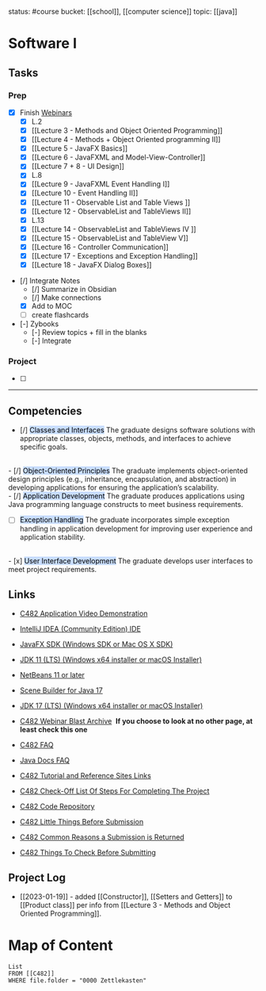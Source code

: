status: #course
bucket: [[school]], [[computer science]]
topic: [[java]]

# Software I
## Tasks
### Prep
- [x] Finish [Webinars](https://srm--c.na127.visual.force.com/apex/coursearticle?Id=kA03x000000yIOQCA2)
	- [x] L.2
	- [x] [[Lecture 3 - Methods and Object Oriented Programming]]
	- [x] [[Lecture 4 -  Methods + Object Oriented programming II]]
	- [x] [[Lecture 5 - JavaFX Basics]]
	- [x] [[Lecture 6 - JavaFXML and Model-View-Controller]]
	- [x] [[Lecture 7 + 8 - UI Design]]
	- [x] L.8
	- [x] [[Lecture 9 - JavaFXML Event Handling I]]
	- [x] [[Lecture 10 - Event Handling II]]
	- [x] [[Lecture 11 - Observable List and Table Views ]]
	- [x] [[Lecture 12 - ObservableList and TableViews II]] 
	- [x] L.13 
	- [x] [[Lecture 14 - ObservableList and TableViews IV ]]
	- [x] [[Lecture 15 - ObservableList and TableView V]] 
	- [x] [[Lecture 16 - Controller Communication]]
	- [x] [[Lecture 17 - Exceptions and Exception Handling]]
	- [x] [[Lecture 18 - JavaFX Dialog Boxes]]
- [/] Integrate Notes
	- [/] Summarize in Obsidian
	- [/] Make connections
	- [x] Add to MOC
	- [ ] create flashcards
- [-] Zybooks
	- [-] Review topics + fill in the blanks
	- [-] Integrate
### Project
- [ ] 

---

## Competencies
- [/] <mark style="background: #ADCCFFA6;">Classes and Interfaces</mark>
	The graduate designs software solutions with appropriate classes, objects, methods, and interfaces to achieve specific goals.
<br>
- [/] <mark style="background: #ADCCFFA6;">Object-Oriented Principles</mark>
	The graduate implements object-oriented design principles (e.g., inheritance, encapsulation, and abstraction) in developing applications for ensuring the application’s scalability.
<br>
- [/] <mark style="background: #ADCCFFA6;">Application Development</mark>
	The graduate produces applications using Java programming language constructs to meet business requirements.

- [ ] <mark style="background: #ADCCFFA6;">Exception Handling</mark>
	The graduate incorporates simple exception handling in application development for improving user experience and application stability.
<br>
- [x] <mark style="background: #ADCCFFA6;">User Interface Development</mark>
	The graduate develops user interfaces to meet project requirements.

## Links

- [C482 Application Video Demonstration](https://wgu.hosted.panopto.com/Panopto/Pages/Viewer.aspx?id=e43cbfc8-f79e-431c-ae7c-abe901465598 "C482 Application Video Demonstration")

- [IntelliJ IDEA (Community Edition) IDE](https://www.jetbrains.com/idea/download/ "IntelliJ IDEA (Community Edition) IDE")

- [JavaFX SDK (Windows SDK or Mac OS X SDK)](https://gluonhq.com/products/javafx/ "JavaFX SDK (Windows SDK or Mac OS X SDK)")

- [JDK 11 (LTS) (Windows x64 installer or macOS Installer)](https://www.oracle.com/java/technologies/javase-jdk11-downloads.html "JDK 11 (LTS) (Windows x64 installer or macOS Installer)")

- [NetBeans 11 or later](https://netbeans.apache.org/download/nb110/nb110.html "NetBeans 11 or later")

- [Scene Builder for Java 17](https://gluonhq.com/products/scene-builder/ "Scene Builder for Java 17")

- [JDK 17 (LTS) (Windows x64 installer or macOS Installer)](https://www.oracle.com/java/technologies/downloads/ "JDK 17 (LTS) (Windows x64 installer or macOS Installer)")
-   [C482 Webinar Blast Archive](https://srm--c.na127.visual.force.com/apex/coursearticle?Id=kA03x000000yIOQCA2)  **If you choose to look at no other page, at least check this one**

-   [C482 FAQ](https://srm--c.na127.visual.force.com/apex/coursearticle?Id=kA03x000000yINwCAM)

-   [Java Docs FAQ](https://srm--c.na127.visual.force.com/apex/coursearticle?Id=kA03x000000solcCAA)

-   [C482 Tutorial and Reference Sites Links](https://srm--c.na127.visual.force.com/apex/coursearticle?Id=kA03x000000yIOVCA2)

-   [C482 Check-Off List Of Steps For Completing The Project](https://srm--c.na127.visual.force.com/apex/coursearticle?Id=kA03x000000yIOGCA2)

-   [C482 Code Repository](https://srm--c.na127.visual.force.com/apex/coursearticle?Id=kA03x000000yIOfCAM&)

-   [C482 Little Things Before Submission](https://srm--c.na127.visual.force.com/apex/coursearticle?Id=kA03x000000hOJZCA2&)

-   [C482 Common Reasons a Submission is Returned](https://srm--c.na127.visual.force.com/apex/CourseArticle?id=kA00c0000010yClCAI&groupId=&searchTerm=&courseCode=C482&rtn=/apex/CommonsExpandedSearch)

-   [C482 Things To Check Before Submitting](https://srm--c.na127.visual.force.com/apex/coursearticle?Id=kA03x000000yIOkCAM)

## Project Log
- [[2023-01-19]] - added [[Constructor]], [[Setters and Getters]] to [[Product class]] per info from [[Lecture 3 - Methods and Object Oriented Programming]].

# Map of Content
```dataview
List 
FROM [[C482]]
WHERE file.folder = "0000 Zettlekasten"
```

